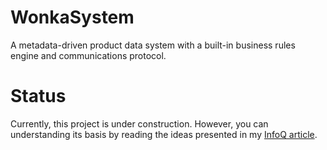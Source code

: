 # WonkaSystem
A metadata-driven product data system with a built-in business rules engine and communications protocol.

# Status
Currently, this project is under construction.  However, you can understanding its basis by reading the 
ideas presented in my <a target="_blank" href="http://www.infoq.com/articles/metadata-and-agile">InfoQ article</a>.
